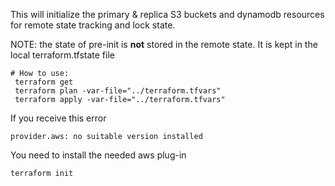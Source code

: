 This will initialize the primary & replica S3 buckets and dynamodb resources
for remote state tracking and lock state.

NOTE: the state of pre-init is **not** stored in the remote state.
It is kept in the local terraform.tfstate file

```
# How to use:
 terraform get
 terraform plan -var-file="../terraform.tfvars"
 terraform apply -var-file="../terraform.tfvars"
```

If you receive this error

```
provider.aws: no suitable version installed
```

You need to install the needed aws plug-in

```
terraform init
```


